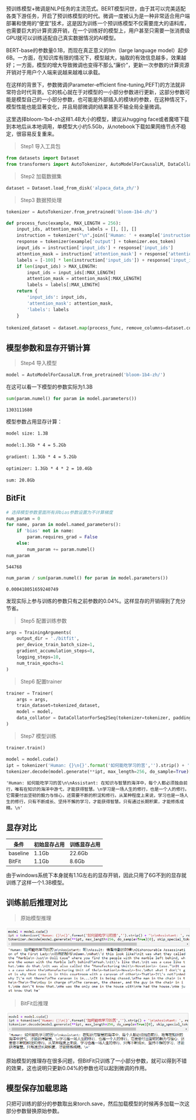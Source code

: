 预训练模型+微调是NLP任务的主流范式。BERT模型问世，由于其可以完美适配各类下游任务，开启了预训练模型的时代。微调一度被认为是一种非常适合用户端部署和使用的“便宜”技术，这是因为训练一个预训练模型不仅需要庞大的语料库，也需要巨大的计算资源开销，在一个训练好的模型上，用户甚至只需要一张消费级GPU就可以训练适配自己真实数据情况的AI模型。

BERT-base的参数量0.1B，而现在真正意义的llm（large language model）起步6B。一方面，在知识库有限的情况下，模型越大，抽取的有效信息越多，效果越好；一方面，模型的增大导致微调也变得不那么“廉价”，更新一次参数的计算资源开销对于用户个人端来说越来越难以承载。

在这样的背景下，参数微调(Parameter-efficient fine-tuning,PEFT)的方法就非常符合时代背景。它的核心就在于对模型的一小部分参数进行更新，这部分参数可能是模型自己的一小部分参数，也可能是外部插入的模块的参数，在这种情况下，模型性能也能显著变化，并且局部微调的结果甚至不输全局全量微调。

这里选择bloom-1b4-zh这样1.4B大小的模型，建议从hugging face或者魔塔下载到本地后从本地调用，单模型大小约5.5Gb，从notebook下载如果网络节点不稳定，很容易反复重来。

> Step1 导入工具包

```python
from datasets import Dataset
from transformers import AutoTokenizer, AutoModelForCausalLM, DataCollatorForSeq2Seq, TrainingArguments, Trainer
```

> Step2 加载数据集


```python
dataset = Dataset.load_from_disk('alpaca_data_zh/')
```

> Step3 数据预处理


```python
tokenizer = AutoTokenizer.from_pretrained('bloom-1b4-zh/')
```

```python
def process_func(example, MAX_LENGTH = 256):
    input_ids, attention_mask, labels = [], [], []
    instruction = tokenizer("\n".join(['Human: ' + example['instruction'], example['input']]).strip() + '\n\nAssistant: ')
    response = tokenizer(example['output'] + tokenizer.eos_token)
    input_ids = instruction['input_ids'] + response['input_ids']
    attention_mask = instruction['attention_mask'] + response['attention_mask']
    labels = [-100] * len(instruction['input_ids']) + response['input_ids']
    if len(input_ids) > MAX_LENGTH:
        input_ids = input_ids[:MAX_LENGTH]
        attention_mask = attention_mask[:MAX_LENGTH]
        labels = labels[:MAX_LENGTH]
    return {
        'input_ids': input_ids,
        'attention_mask': attention_mask,
        'labels': labels
    }

tokenized_dataset = dataset.map(process_func, remove_columns=dataset.column_names)
```

## 模型参数和显存开销计算

> Step4 导入模型


```python
model = AutoModelForCausalLM.from_pretrained('bloom-1b4-zh/')
```

在这可以看一下模型的参数实际为1.3B

```python
sum(param.numel() for param in model.parameters())
```

    1303111680


模型参数占用显存计算：

    model size: 1.3B
    
    model:1.3Gb * 4 = 5.2Gb
    
    gradient: 1.3Gb * 4 = 5.2Gb
    
    optimizer: 1.3Gb * 4 * 2 = 10.4Gb
    
    sum: 20.8Gb

## BitFit


```python
# 选择模型参数里面所有非bias参数设置为不计算梯度
num_param = 0
for name, param in model.named_parameters():
    if 'bias' not in name:
        param.requires_grad = False
    else:
        num_param += param.numel()
num_param
```

    544768

```python
num_param / sum(param.numel() for param in model.parameters())
```

    0.000418051659240749

发现实际上参与训练的参数只有之前参数的0.04%。这样显存的开销得到了充分节省。

> Step5 配置训练参数


```python
args = TrainingArguments(
    output_dir = './bitfit',
    per_device_train_batch_size=1,
    gradient_accumulation_steps=8,
    logging_steps=10,
    num_train_epochs=1
)
```

> Step6 配置trainer


```python
trainer = Trainer(
    args = args,
    train_dataset=tokenized_dataset,
    model = model,
    data_collator = DataCollatorForSeq2Seq(tokenizer=tokenizer, padding=True)
)
```

> Step7 模型训练


```python
trainer.train()
```


```python
model = model.cuda()
ipt = tokenizer('Human: {}\n{}'.format('如何能吃学习的苦','').strip() + '\n\nAssistant: ', return_tensors='pt').to(model.device)
tokenizer.decode(model.generate(**ipt, max_length=256, do_sample=True)[0], skip_special_tokens=True)
```

    'Human: 如何能吃学习的苦\n\nAssistant: 在知识与智慧的海洋中，每个人都必须独自前行，唯有在知识的海洋中游弋，才能获得智慧。\n学习是一场人生的修行，也是一个人的修行。它需要付出坚韧的毅力与恒心，还需要不断的积淀和修行。从某种程度上来说，学习也是一场人生的修行，只有不断成长、坚持不懈的学习，才能获得智慧。只有通过长期积累，才能修炼成精。\n'


## 显存对比


| 条件       | 初始显存占用 | 训练显存占用 |
|----------|--------|--------| 
| baseline | 1.1Gb  | 22.6Gb |
| BitFit   | 1.1Gb  | 8.6Gb  |

由于windows系统下本身就有1.1G左右的显存开销，因此只用了6G不到的显存就训练了这样一个1.3B模型。

## 训练前后推理对比

> 原始模型推理

![img.png](img.png)

> BitFit后推理

![img_3.png](img_3.png)

原始模型的推理存在很多问题，但BitFit只训练了一小部分参数，就可以得到不错的效果，这也说明只更新0.04%的参数也可以起到微调的作用。

## 模型保存加载思路

只把可训练的部分的参数取出来torch.save，然后加载模型的时候再多加载一次这部分参数替换原始参数。
